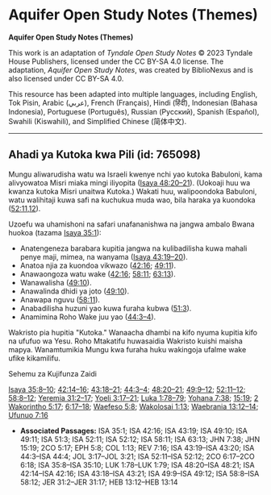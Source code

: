 # Aquifer Open Study Notes (Themes)

**Aquifer Open Study Notes (Themes)**

This work is an adaptation of *Tyndale Open Study Notes* © 2023 Tyndale House Publishers, licensed under the CC BY\-SA 4\.0 license. The adaptation, *Aquifer Open Study Notes*, was created by BiblioNexus and is also licensed under CC BY\-SA 4\.0\.

This resource has been adapted into multiple languages, including English, Tok Pisin, Arabic (عربي), French (Français), Hindi (हिंदी), Indonesian (Bahasa Indonesia), Portuguese (Português), Russian (Русский), Spanish (Español), Swahili (Kiswahili), and Simplified Chinese (简体中文).



--------------------------------

## Ahadi ya Kutoka kwa Pili (id: 765098)

Mungu aliwarudisha watu wa Israeli kwenye nchi yao kutoka Babuloni, kama alivyowatoa Misri miaka mingi iliyopita ([Isaya 48:20–21](https://ref.ly/Isa48:20-Isa48:21)). (Uokoaji huu wa kwanza kutoka Misri unaitwa Kutoka.) Wakati huu, walipoondoka Babuloni, watu walihitaji kuwa safi na kuchukua muda wao, bila haraka ya kuondoka ([52:11](https://ref.ly/Isa52:11)[,12](https://ref.ly/Isa52:12)).

Uzoefu wa uhamishoni na safari unafananishwa na jangwa ambalo Bwana huokoa (tazama [Isaya 35:1](https://ref.ly/Isa35:1)):

* Anatengeneza barabara kupitia jangwa na kulibadilisha kuwa mahali penye maji, mimea, na wanyama ([Isaya 43:19–20](https://ref.ly/Isa43:19-Isa43:20)).
* Anatoa njia za kuondoa vikwazo ([42:16](https://ref.ly/Isa42:16); [49:11](https://ref.ly/Isa49:11)).
* Anawaongoza watu wake ([42:16](https://ref.ly/Isa42:16); [58:11](https://ref.ly/Isa58:11); [63:13](https://ref.ly/Isa63:13)).
* Wanawalisha ([49:10](https://ref.ly/Isa49:10)).
* Anawalinda dhidi ya joto ([49:10](https://ref.ly/Isa49:10)).
* Anawapa nguvu ([58:11](https://ref.ly/Isa58:11)).
* Anabadilisha huzuni yao kuwa furaha kubwa ([51:3](https://ref.ly/Isa51:3)).
* Anamimina Roho Wake juu yao ([44:3–4](https://ref.ly/Isa44:3-Isa44:4)).

Wakristo pia hupitia "Kutoka." Wanaacha dhambi na kifo nyuma kupitia kifo na ufufuo wa Yesu. Roho Mtakatifu huwasaidia Wakristo kuishi maisha mapya. Wanamtumikia Mungu kwa furaha huku wakingoja ufalme wake ufike kikamilifu.

Sehemu za Kujifunza Zaidi

[Isaya 35:8–10](https://ref.ly/Isa35:8-Isa35:10); [42:14–16](https://ref.ly/Isa42:14-Isa42:16); [43:18–21](https://ref.ly/Isa43:18-Isa43:21); [44:3–4](https://ref.ly/Isa44:3-Isa44:4); [48:20–21](https://ref.ly/Isa48:20-Isa48:21); [49:9–12](https://ref.ly/Isa49:9-Isa49:12); [52:11–12](https://ref.ly/Isa52:11-Isa52:12); [58:8–12](https://ref.ly/Isa58:8-Isa58:12); [Yeremia 31:2–17](https://ref.ly/Jer31:2-Jer31:17); [Yoeli 3:17–21](https://ref.ly/Joel3:17-Joel3:21); [Luka 1:78–79](https://ref.ly/Luke1:78-Luke1:79); [Yohana 7:38](https://ref.ly/John7:38); [15:19](https://ref.ly/John15:19); [2 Wakorintho 5:17](https://ref.ly/2Cor5:17); [6:17–18](https://ref.ly/2Cor6:17-2Cor6:18); [Waefeso 5:8](https://ref.ly/Eph5:8); [Wakolosai 1:13](https://ref.ly/Col1:13); [Waebrania 13:12–14](https://ref.ly/Heb13:12-Heb13:14); [Ufunuo 7:16](https://ref.ly/Rev7:16)

* **Associated Passages:** ISA 35:1; ISA 42:16; ISA 43:19; ISA 49:10; ISA 49:11; ISA 51:3; ISA 52:11; ISA 52:12; ISA 58:11; ISA 63:13; JHN 7:38; JHN 15:19; 2CO 5:17; EPH 5:8; COL 1:13; REV 7:16; ISA 43:19–ISA 43:20; ISA 44:3–ISA 44:4; JOL 3:17–JOL 3:21; ISA 52:11–ISA 52:12; 2CO 6:17–2CO 6:18; ISA 35:8–ISA 35:10; LUK 1:78–LUK 1:79; ISA 48:20–ISA 48:21; ISA 42:14–ISA 42:16; ISA 43:18–ISA 43:21; ISA 49:9–ISA 49:12; ISA 58:8–ISA 58:12; JER 31:2–JER 31:17; HEB 13:12–HEB 13:14

